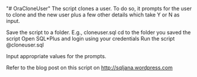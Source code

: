 
"# OraCloneUser" 
The script clones a user. To do so, it prompts for the user to clone and the new user plus a few other details which take Y or N as input.

Save the script to a folder. E.g., cloneuser.sql
cd to the folder you saved the script
Open SQL*Plus and login using your credentials
Run the script
@cloneuser.sql

Input appropriate values for the prompts.

Refer to the blog post on this script on http://sqljana.wordpress.com
